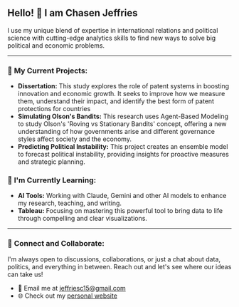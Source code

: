 ## Hello! 👋 I am Chasen Jeffries

I use my unique blend of expertise in international relations and political science with cutting-edge analytics skills to find new ways to solve big political and economic problems.

---

### 🚀 **My Current Projects:**
- **Dissertation:** This study explores the role of patent systems in boosting innovation and economic growth. It seeks to improve how we measure them, understand their impact, and identify the best form of patent protections for countries
- **Simulating Olson's Bandits:** This research uses Agent-Based Modeling to study Olson's 'Roving vs Stationary Bandits' concept, offering a new understanding of how governments arise and different governance styles affect society and the economy.
- **Predicting Political Instability:** This project creates an ensemble model to forecast political instability, providing insights for proactive measures and strategic planning.

### 🌱 **I'm Currently Learning:**
- **AI Tools:** Working with Claude, Gemini and other AI models to enhance my research, teaching, and writing.
- **Tableau:** Focusing on mastering this powerful tool to bring data to life through compelling and clear visualizations.

---

### 🤝 **Connect and Collaborate:**  
I'm always open to discussions, collaborations, or just a chat about data, politics, and everything in between. Reach out and let's see where our ideas can take us!

- 📧 Email me at jeffriesc15@gmail.com
- 🌐 Check out my [personal website](https://chasen-jeffries.github.io/)




<!--

![Chasen's GitHub stats](https://github-readme-stats.vercel.app/api?username=chasen-jeffries&show_icons=true)
![Chasen's trophy](https://github-profile-trophy.vercel.app/?username=chasen-jeffries)
![Chasen's Top Langs](https://github-readme-stats.vercel.app/api/top-langs/?username=chasen-jeffries&layout=compact&count_private=true)
**Chasen-Jeffries/Chasen-Jeffries** is a ✨ _special_ ✨ repository because its `README.md` (this file) appears on your GitHub profile.

Here are some ideas to get you started:
- I am Chasen Jeffries, a data scientist and political economy expert pursuing a PhD in international Relations and Political Science, with a focus on International Political Economy and Computational Analytics. You can check out my [personal website](https://chasen-jeffries.github.io/) to learn more about me.
- 🔭 I’m currently working on a diverse array of projects using qualitative and quantitative methods. These include a dissertation examining the impact of patent systems on innovation and economic growth, a simulation of Olson's 'Roaming vs Stationary Bandits' concept, and a predictive model for Irregular Government Change.
- 🌱 I’m currently learning SQL and Tableau to enhance my data visualization and database management skills, aiming to integrate these tools into my research and analysis work. This will give me additional skills to access new datasets and enable me to articulate complex information effectively.
- 👯 I’m looking to collaborate on ...
- 🤔 I’m looking for help with ...
- 💬 Ask me about ...
- 📫 How to reach me: Email me at jeffriesc15@gmail.com
- ⚡ Fun fact: ...
-->
